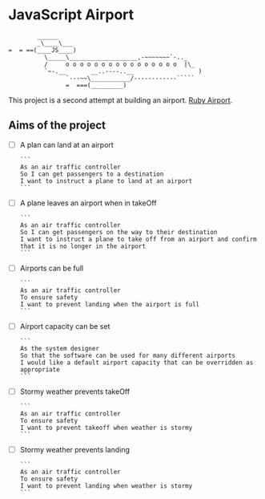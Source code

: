 # JavaScript Airport
```
        ______
        _\____\___
=  = ==(____JS____)
          \_____\___________________,-~~~~~~~`-.._
          /     o o o o o o o o o o o o o o o o  |\_
          `~-.__       __..----..__                  )
                `---~~\___________/------------`````
                =  ===(_________)

```

This project is a second attempt at building an airport. [Ruby Airport](https://www.github.com/FayeCarter/airport_challenge).

## Aims of the project

- [ ] A plan can land at an airport
  
      ```
      As an air traffic controller 
      So I can get passengers to a destination 
      I want to instruct a plane to land at an airport
      ```

- [ ] A plane leaves an airport when in takeOff

      ```
      As an air traffic controller 
      So I can get passengers on the way to their destination 
      I want to instruct a plane to take off from an airport and confirm that it is no longer in the airport
      ```

- [ ] Airports can be full
  
      ```
      As an air traffic controller 
      To ensure safety 
      I want to prevent landing when the airport is full 
      ```

- [ ] Airport capacity can be set
  
      ```     
      As the system designer
      So that the software can be used for many different airports
      I would like a default airport capacity that can be overridden as appropriate
      ```

- [ ] Stormy weather prevents takeOff
  
      ```
      As an air traffic controller 
      To ensure safety 
      I want to prevent takeoff when weather is stormy 
      ```

- [ ] Stormy weather prevents landing
  
      ```
      As an air traffic controller 
      To ensure safety 
      I want to prevent landing when weather is stormy 
      ```